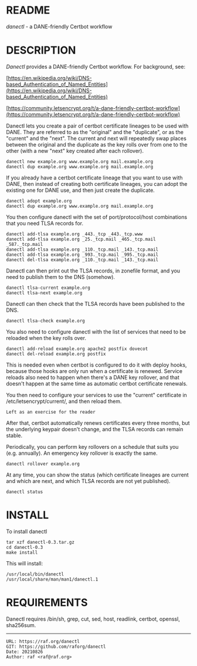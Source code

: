 # README

*danectl* - a DANE-friendly Certbot workflow


# DESCRIPTION

*Danectl* provides a DANE-friendly Certbot workflow. For background, see:

[https://en.wikipedia.org/wiki/DNS-based_Authentication_of_Named_Entities](https://en.wikipedia.org/wiki/DNS-based_Authentication_of_Named_Entities)

[https://community.letsencrypt.org/t/a-dane-friendly-certbot-workflow](https://community.letsencrypt.org/t/a-dane-friendly-certbot-workflow)

Danectl lets you create a pair of certbot certificate lineages to be used
with DANE. They are referred to as the "original" and the "duplicate", or
as the "current" and the "next". The current and next will repeatedly swap
places between the original and the duplicate as the key rolls over from
one to the other (with a new "next" key created after each rollover).

    danectl new example.org www.example.org mail.example.org
    danectl dup example.org www.example.org mail.example.org

If you already have a certbot certificate lineage that you want to use with
DANE, then instead of creating both certificate lineages, you can adopt the
existing one for DANE use, and then just create the duplicate.

    danectl adopt example.org
    danectl dup example.org www.example.org mail.example.org

You then configure danectl with the set of port/protocol/host combinations
that you need TLSA records for.

    danectl add-tlsa example.org _443._tcp _443._tcp.www
    danectl add-tlsa example.org _25._tcp.mail _465._tcp.mail _587._tcp.mail
    danectl add-tlsa example.org _110._tcp.mail _143._tcp.mail
    danectl add-tlsa example.org _993._tcp.mail _995._tcp.mail
    danectl del-tlsa example.org _110._tcp.mail _143._tcp.mail

Danectl can then print out the TLSA records, in zonefile format, and you
need to publish them to the DNS (somehow).

    danectl tlsa-current example.org
    danectl tlsa-next example.org

Danectl can then check that the TLSA records have been published to the DNS.

    danectl tlsa-check example.org

You also need to configure danectl with the list of services that need to be
reloaded when the key rolls over.

    danectl add-reload example.org apache2 postfix dovecot
    danectl del-reload example.org postfix

This is needed even when certbot is configured to do it with deploy hooks,
because those hooks are only run when a certificate is renewed. Service
reloads also need to happen when there's a DANE key rollover, and that
doesn't happen at the same time as automatic certbot certificate renewals.

You then need to configure your services to use the "current" certificate in
/etc/letsencrypt/current/<cert-name>, and then reload them.

    Left as an exercise for the reader

After that, certbot automatically renews certificates every three months,
but the underlying keypair doesn't change, and the TLSA records can remain
stable.

Periodically, you can perform key rollovers on a schedule that suits you
(e.g. annually). An emergency key rollover is exactly the same.

    danectl rollover example.org

At any time, you can show the status (which certificate lineages are current
and which are next, and which TLSA records are not yet published).

    danectl status

# INSTALL

To install danectl

    tar xzf danectl-0.3.tar.gz
    cd danectl-0.3
    make install

This will install:

    /usr/local/bin/danectl
    /usr/local/share/man/man1/danectl.1

# REQUIREMENTS

Danectl requires /bin/sh, grep, cut, sed, host, readlink, certbot, openssl,
sha256sum.

--------------------------------------------------------------------------------

    URL: https://raf.org/danectl
    GIT: https://github.com/raforg/danectl
    Date: 20210826
    Author: raf <raf@raf.org>

